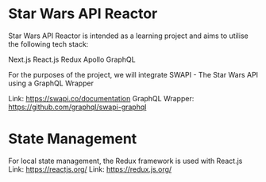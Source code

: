 # Star Wars API Reactor

Star Wars API Reactor is intended as a learning project and aims to utilise the following tech stack:

Next.js
React.js
Redux
Apollo
GraphQL

For the purposes of the project, we will integrate SWAPI - The Star Wars API using a GraphQL Wrapper

Link: https://swapi.co/documentation
GraphQL Wrapper: https://github.com/graphql/swapi-graphql

# State Management
For local state management, the Redux framework is used with React.js
Link: https://reactjs.org/
Link: https://redux.js.org/
